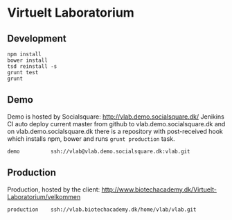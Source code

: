 # Virtuelt Laboratorium

## Development

    npm install
    bower install
    tsd reinstall -s
    grunt test
    grunt

## Demo

Demo is hosted by Socialsquare: http://vlab.demo.socialsquare.dk/
Jenikins CI auto deploy current master from github to vlab.demo.socialsquare.dk
and on vlab.demo.socialsquare.dk there is a repository with post-received hook
which installs npm, bower and runs `grunt production` task.

	demo          ssh://vlab@vlab.demo.socialsquare.dk:vlab.git

## Production

Production, hosted by the client: http://www.biotechacademy.dk/Virtuelt-Laboratorium/velkommen
	
	production    ssh://vlab.biotechacademy.dk/home/vlab/vlab.git

